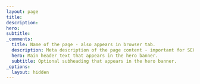 ```yaml
---
layout: page
title:
description:
hero:
subtitle:
_comments:
  title: Name of the page - also appears in browser tab.
  description: Meta description of the page content - important for SEO. 
  hero: Main header text that appears in the hero banner. 
  subtitle: Optional subheading that appears in the hero banner.
_options:
  layout: hidden
---
```


